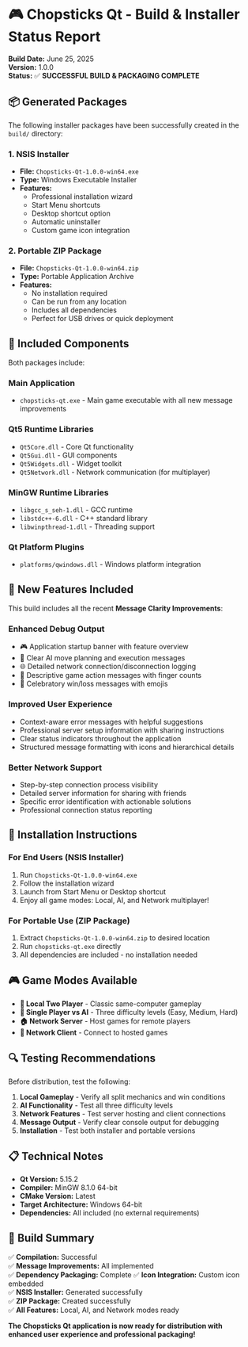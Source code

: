 # 🎮 Chopsticks Qt - Build & Installer Status Report

**Build Date:** June 25, 2025  
**Version:** 1.0.0  
**Status:** ✅ **SUCCESSFUL BUILD & PACKAGING COMPLETE**

## 📦 Generated Packages

The following installer packages have been successfully created in the `build/` directory:

### 1. **NSIS Installer** 
- **File:** `Chopsticks-Qt-1.0.0-win64.exe`
- **Type:** Windows Executable Installer
- **Features:** 
  - Professional installation wizard
  - Start Menu shortcuts
  - Desktop shortcut option
  - Automatic uninstaller
  - Custom game icon integration

### 2. **Portable ZIP Package**
- **File:** `Chopsticks-Qt-1.0.0-win64.zip`  
- **Type:** Portable Application Archive
- **Features:**
  - No installation required
  - Can be run from any location
  - Includes all dependencies
  - Perfect for USB drives or quick deployment

## 🔧 Included Components

Both packages include:

### **Main Application**
- `chopsticks-qt.exe` - Main game executable with all new message improvements

### **Qt5 Runtime Libraries**
- `Qt5Core.dll` - Core Qt functionality
- `Qt5Gui.dll` - GUI components  
- `Qt5Widgets.dll` - Widget toolkit
- `Qt5Network.dll` - Network communication (for multiplayer)

### **MinGW Runtime Libraries**
- `libgcc_s_seh-1.dll` - GCC runtime
- `libstdc++-6.dll` - C++ standard library
- `libwinpthread-1.dll` - Threading support

### **Qt Platform Plugins**
- `platforms/qwindows.dll` - Windows platform integration

## 🎯 New Features Included

This build includes all the recent **Message Clarity Improvements**:

### **Enhanced Debug Output**
- 🎮 Application startup banner with feature overview
- 🤖 Clear AI move planning and execution messages  
- 🌐 Detailed network connection/disconnection logging
- 🎯 Descriptive game action messages with finger counts
- 🏁 Celebratory win/loss messages with emojis

### **Improved User Experience**
- Context-aware error messages with helpful suggestions
- Professional server setup information with sharing instructions
- Clear status indicators throughout the application
- Structured message formatting with icons and hierarchical details

### **Better Network Support**
- Step-by-step connection process visibility
- Detailed server information for sharing with friends
- Specific error identification with actionable solutions
- Professional connection status reporting

## 🚀 Installation Instructions

### **For End Users (NSIS Installer)**
1. Run `Chopsticks-Qt-1.0.0-win64.exe`
2. Follow the installation wizard
3. Launch from Start Menu or Desktop shortcut
4. Enjoy all game modes: Local, AI, and Network multiplayer!

### **For Portable Use (ZIP Package)**
1. Extract `Chopsticks-Qt-1.0.0-win64.zip` to desired location
2. Run `chopsticks-qt.exe` directly
3. All dependencies are included - no installation needed

## 🎮 Game Modes Available

- **👥 Local Two Player** - Classic same-computer gameplay
- **🤖 Single Player vs AI** - Three difficulty levels (Easy, Medium, Hard)
- **🏠 Network Server** - Host games for remote players
- **🔗 Network Client** - Connect to hosted games

## 🔍 Testing Recommendations

Before distribution, test the following:

1. **Local Gameplay** - Verify all split mechanics and win conditions
2. **AI Functionality** - Test all three difficulty levels
3. **Network Features** - Test server hosting and client connections
4. **Message Output** - Verify clear console output for debugging
5. **Installation** - Test both installer and portable versions

## 📋 Technical Notes

- **Qt Version:** 5.15.2
- **Compiler:** MinGW 8.1.0 64-bit
- **CMake Version:** Latest
- **Target Architecture:** Windows 64-bit
- **Dependencies:** All included (no external requirements)

## 🎉 Build Summary

✅ **Compilation:** Successful  
✅ **Message Improvements:** All implemented  
✅ **Dependency Packaging:** Complete
✅ **Icon Integration:** Custom icon embedded  
✅ **NSIS Installer:** Generated successfully  
✅ **ZIP Package:** Created successfully  
✅ **All Features:** Local, AI, and Network modes ready

**The Chopsticks Qt application is now ready for distribution with enhanced user experience and professional packaging!**

